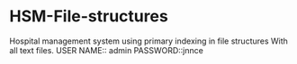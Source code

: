 # HSM-File-structures
Hospital management system using primary indexing in file structures With all text files.
USER NAME:: admin
PASSWORD::jnnce
